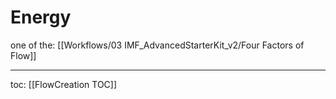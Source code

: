 # Energy
one of the: [[Workflows/03 IMF_AdvancedStarterKit_v2/Four Factors of Flow]]


---
toc: [[FlowCreation TOC]]